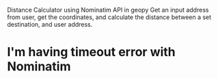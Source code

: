 Distance Calculator using Nominatim API in geopy
Get an input address from user, get the coordinates, and calculate
the distance between a set destination, and user address.

# I'm having timeout error with Nominatim
